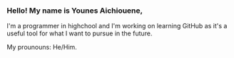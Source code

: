 ### Hello! My name is Younes Aichiouene, 
I'm a programmer in highchool and I'm working on learning GitHub as it's a useful tool for what I want to pursue in the future.

My prounouns: He/Him.

<!--
**Younes3807/Younes3807** is a ✨ _special_ ✨ repository because its `README.md` (this file) appears on your GitHub profile.

Here are some ideas to get you started:

- 🔭 I’m currently working on ...
- 🌱 I’m currently learning ...
- 👯 I’m looking to collaborate on ...
- 🤔 I’m looking for help with ...
- 💬 Ask me about ...
- 📫 How to reach me: ...
- 😄 Pronouns: ...
- ⚡ Fun fact: ...
-->
